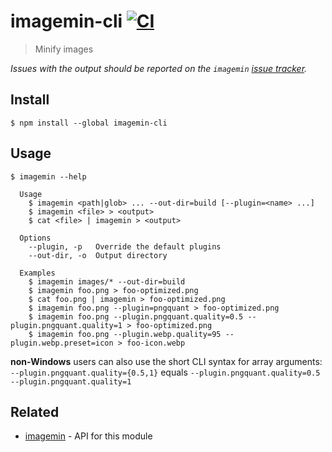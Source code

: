 # imagemin-cli [![CI](https://github.com/imagemin/imagemin-cli/workflows/CI/badge.svg)](https://github.com/imagemin/imagemin-cli/actions)

> Minify images

*Issues with the output should be reported on the `imagemin` [issue tracker](https://github.com/imagemin/imagemin/issues).*

## Install

```
$ npm install --global imagemin-cli
```

## Usage

```
$ imagemin --help

  Usage
    $ imagemin <path|glob> ... --out-dir=build [--plugin=<name> ...]
    $ imagemin <file> > <output>
    $ cat <file> | imagemin > <output>

  Options
    --plugin, -p   Override the default plugins
    --out-dir, -o  Output directory

  Examples
    $ imagemin images/* --out-dir=build
    $ imagemin foo.png > foo-optimized.png
    $ cat foo.png | imagemin > foo-optimized.png
    $ imagemin foo.png --plugin=pngquant > foo-optimized.png
    $ imagemin foo.png --plugin.pngquant.quality=0.5 --plugin.pngquant.quality=1 > foo-optimized.png
    $ imagemin foo.png --plugin.webp.quality=95 --plugin.webp.preset=icon > foo-icon.webp
```

**non-Windows** users can also use the short CLI syntax for array arguments:
`--plugin.pngquant.quality={0.5,1}` equals
`--plugin.pngquant.quality=0.5 --plugin.pngquant.quality=1`

## Related

- [imagemin](https://github.com/imagemin/imagemin) - API for this module
